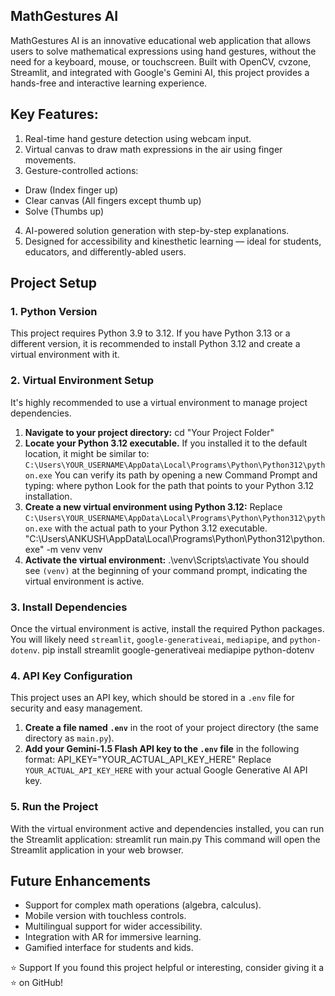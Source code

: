 ## MathGestures AI
MathGestures AI is an innovative educational web application that allows users to solve mathematical expressions using hand gestures, without the need for a keyboard, mouse, or touchscreen. Built with OpenCV, cvzone, Streamlit, and integrated with Google's Gemini AI, this project provides a hands-free and interactive learning experience.

## Key Features:
1) Real-time hand gesture detection using webcam input.
2) Virtual canvas to draw math expressions in the air using finger movements.
3) Gesture-controlled actions:
  - Draw (Index finger up)
  - Clear canvas (All fingers except thumb up)
  - Solve (Thumbs up)
4) AI-powered solution generation with step-by-step explanations.
5) Designed for accessibility and kinesthetic learning — ideal for students, educators, and differently-abled users.

## Project Setup
### 1. Python Version
This project requires Python 3.9 to 3.12. If you have Python 3.13 or a different version, it is recommended to install Python 3.12 and create a virtual environment with it.

### 2. Virtual Environment Setup
It's highly recommended to use a virtual environment to manage project dependencies.
1.  **Navigate to your project directory:**
    cd "Your Project Folder"
2.  **Locate your Python 3.12 executable.** If you installed it to the default location, it might be similar to:
    `C:\Users\YOUR_USERNAME\AppData\Local\Programs\Python\Python312\python.exe`
    You can verify its path by opening a new Command Prompt and typing:
    where python
    Look for the path that points to your Python 3.12 installation.
4.  **Create a new virtual environment using Python 3.12:**
    Replace `C:\Users\YOUR_USERNAME\AppData\Local\Programs\Python\Python312\python.exe` with the actual path to your Python 3.12 executable.
    "C:\Users\ANKUSH\AppData\Local\Programs\Python\Python312\python.exe" -m venv venv
5.  **Activate the virtual environment:**
    .\venv\Scripts\activate
    You should see `(venv)` at the beginning of your command prompt, indicating the virtual environment is active.

### 3. Install Dependencies
Once the virtual environment is active, install the required Python packages. You will likely need `streamlit`, `google-generativeai`, `mediapipe`, and `python-dotenv`.
pip install streamlit google-generativeai mediapipe python-dotenv

### 4. API Key Configuration
This project uses an API key, which should be stored in a `.env` file for security and easy management.
1.  **Create a file named `.env`** in the root of your project directory (the same directory as `main.py`).
2.  **Add your Gemini-1.5 Flash API key to the `.env` file** in the following format:
    API_KEY="YOUR_ACTUAL_API_KEY_HERE"
    Replace `YOUR_ACTUAL_API_KEY_HERE` with your actual Google Generative AI API key.

### 5. Run the Project
With the virtual environment active and dependencies installed, you can run the Streamlit application:
streamlit run main.py
This command will open the Streamlit application in your web browser.

## Future Enhancements
- Support for complex math operations (algebra, calculus).
- Mobile version with touchless controls.
- Multilingual support for wider accessibility.
- Integration with AR for immersive learning.
- Gamified interface for students and kids.

⭐ Support
If you found this project helpful or interesting, consider giving it a ⭐ on GitHub!
